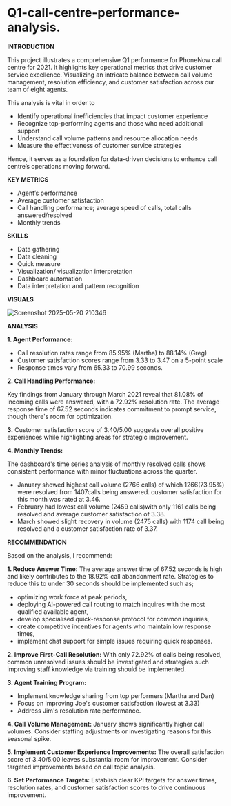 # Q1-call-centre-performance-analysis.


**INTRODUCTION**

This project illustrates a comprehensive Q1 performance for PhoneNow call centre for 2021. It highlights key operational metrics that drive customer service excellence. Visualizing an intricate balance between call volume management, resolution efficiency, and customer satisfaction across our team 
of eight agents.

This analysis is vital in order to
- Identify operational inefficiencies that impact customer experience
-	Recognize top-performing agents and those who need additional support
-	Understand call volume patterns and resource allocation needs
-	Measure the effectiveness of customer service strategies
  
Hence, it serves as a foundation for data-driven decisions to enhance call centre’s operations moving forward.


**KEY METRICS**
- Agent’s performance
- Average customer satisfaction
- Call handling performance; average speed of calls, total calls 
  answered/resolved
- Monthly trends


**SKILLS**
- Data gathering
- Data cleaning
- Quick measure
- Visualization/ visualization interpretation
- Dashboard automation
- Data interpretation and pattern recognition


**VISUALS**

  ![Screenshot 2025-05-20 210346](https://github.com/user-attachments/assets/265f5c1e-5858-4b04-bc64-a69e431ca98b)


**ANALYSIS**

**1.	Agent Performance:**

-	Call resolution rates range from 85.95% (Martha) to 88.14% (Greg)
-	Customer satisfaction scores range from 3.33 to 3.47 on a 5-point scale
-	Response times vary from 65.33 to 70.99 seconds.
  
**2.	Call Handling Performance:**

Key findings from January through March 2021 reveal that 81.08% of incoming calls were answered, with a 72.92% resolution rate. The average response time of 67.52 seconds indicates commitment to prompt service, though there's room for optimization. 

**3.**	Customer satisfaction score of 3.40/5.00 suggests overall positive experiences while highlighting areas for strategic improvement.
   
**4.	Monthly Trends:**

The dashboard's time series analysis of monthly resolved calls shows consistent performance with minor fluctuations across the quarter.
-	January showed highest call volume (2766 calls) of which 1266(73.95%) were resolved from 1407calls being answered. customer satisfaction for this month was rated at 3.46. 
-	February had lowest call volume (2459 calls)with only 1161 calls being resolved and average customer satisfaction of 3.38. 
-	March showed slight recovery in volume (2475 calls) with 1174 call being resolved and a customer satisfaction rate of 3.37.


**RECOMMENDATION**

Based on the analysis, I recommend:

**1.	Reduce Answer Time:** The average answer time of 67.52 seconds is high and likely contributes to the 18.92% call abandonment rate. Strategies to reduce this to under 30 seconds should be implemented such as; 
-	optimizing work force at peak periods, 
-	deploying AI-powered call routing to match inquires with the most qualified available agent, 
-	develop specialised quick-response protocol for common inquiries, 
-	create competitive incentives for agents who maintain low response times,
-	implement chat support for simple issues requiring quick responses.
   
**2.	Improve First-Call Resolution:** With only 72.92% of calls being resolved, common unresolved issues should be investigated and strategies such improving staff knowledge via training should be implemented.
 	 
**3.	Agent Training Program:** 
- Implement knowledge sharing from top performers (Martha and Dan)
- Focus on improving Joe's customer satisfaction (lowest at 3.33)
- Address Jim's resolution rate performance.
  
**4.	Call Volume Management:** January shows significantly higher call volumes. Consider staffing adjustments or investigating reasons for this seasonal spike.

**5.	Implement Customer Experience Improvements:** The overall satisfaction score of 3.40/5.00 leaves substantial room for improvement. Consider targeted improvements based on call topic analysis.

**6.	Set Performance Targets:** Establish clear KPI targets for answer times, resolution rates, and customer satisfaction scores to drive continuous improvement.

